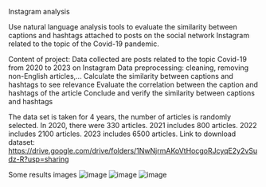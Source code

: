 Instagram analysis

Use natural language analysis tools to evaluate the similarity between captions and hashtags attached to posts on the social network Instagram related to the topic of the Covid-19 pandemic.

Content of project:
      Data collected are posts related to the topic Covid-19 from 2020 to 2023 on Instagram
      Data preprocessing: cleaning, removing non-English articles,...
      Calculate the similarity between captions and hashtags to see relevance
      Evaluate the correlation between the caption and hashtags of the article
      Conclude and verify the similarity between captions and hashtags

The data set is taken for 4 years, the number of articles is randomly selected.
      In 2020, there were 330 articles.
      2021 includes 800 articles.
      2022 includes 2100 articles.
      2023 includes 6500 articles.
Link to download dataset: https://drive.google.com/drive/folders/1NwNjrmAKoVtHocgoRJcyqE2y2vSudz-R?usp=sharing

Some results images
![image](https://github.com/Hainguyendangduc/InstagramAnalysis/assets/77379426/932e567c-43a0-4433-80e7-5d5faa0be872)
![image](https://github.com/Hainguyendangduc/InstagramAnalysis/assets/77379426/e6809260-8412-4799-bb12-3b316c5e2711)
![image](https://github.com/Hainguyendangduc/InstagramAnalysis/assets/77379426/d542f693-c700-47b7-9d61-d8a2095c93bb)


